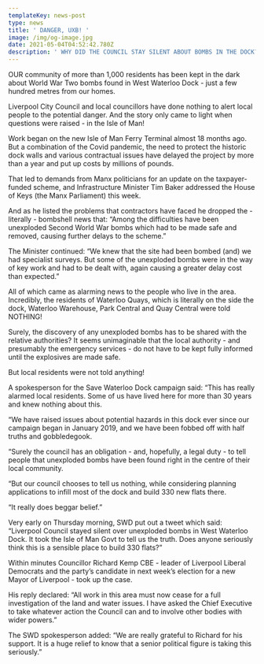 ```yaml
---
templateKey: news-post
type: news
title: ' DANGER, UXB! '
image: /img/og-image.jpg
date: 2021-05-04T04:52:42.780Z
description: ' WHY DID THE COUNCIL STAY SILENT ABOUT BOMBS IN THE DOCK?'
---
```

OUR community of more than 1,000 residents has been kept in the dark about World War Two bombs found in West Waterloo Dock - just a few hundred metres from our homes.



Liverpool City Council and local councillors have done nothing to alert local people to the potential danger. And the story only came to light when questions were raised - in the Isle of Man!



Work began on the new Isle of Man Ferry Terminal almost 18 months ago. But a combination  of the Covid pandemic, the need to protect the historic dock walls and various contractual issues have delayed the project by more than a year and put up costs by millions of pounds.



That led to demands from Manx politicians for an update on the taxpayer-funded scheme, and Infrastructure Minister Tim Baker addressed the House of Keys (the Manx Parliament) this week.



And as he listed the problems that contractors have faced he dropped the - literally - bombshell news that: “Among the difficulties have been unexploded Second World War bombs which had to be made safe and removed, causing further delays to the scheme.”



The Minister continued: “We knew that the site had been bombed (and) we had specialist surveys.  But some of the unexploded bombs were in the way of key work and had to be dealt with, again causing a greater delay cost than expected.”



All of which came as alarming news to the people who live in the area. Incredibly, the residents of Waterloo Quays, which is literally on the side the dock, Waterloo Warehouse, Park Central and Quay Central were told NOTHING!



Surely, the discovery of any unexploded bombs has to be shared with the relative authorities? It seems unimaginable that the local authority - and presumably the emergency services - do not have to be kept fully informed until the explosives are made safe.



But local residents were not told anything!



A spokesperson for the Save Waterloo Dock campaign said: “This has really alarmed local residents. Some of us have lived here for more than 30 years and knew nothing about this.



“We have raised issues about potential hazards in this dock ever since our campaign began in January 2019, and we have been fobbed off with half truths and gobbledegook.



“Surely the council has an obligation - and, hopefully, a legal duty - to tell people that unexploded bombs have been found right in the centre of their local community.



“But our council chooses to tell us nothing, while considering planning applications to infill most of the dock and build 330 new flats there.



“It really does beggar belief.”



Very early on Thursday morning, SWD put out a tweet which said: “Liverpool Council stayed silent over unexploded bombs in West Waterloo Dock. It took the Isle of Man Govt to tell us the truth. Does anyone seriously think this is a sensible place to build 330 flats?”



Within minutes Councillor Richard Kemp CBE - leader of Liverpool Liberal Democrats and the party’s candidate in next week’s election for a new Mayor of Liverpool - took up the case.



His reply declared: “All work in this area must now cease for a full investigation of the land and water issues. I have asked the Chief Executive to take whatever action the Council can and to involve other bodies with wider powers.”



The SWD spokesperson added: “We are really grateful to Richard for his support. It is a huge relief to know that a senior political figure is taking this seriously.”

